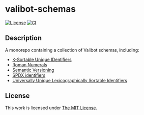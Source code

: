 # valibot-schemas

[![License](https://img.shields.io/github/license/idleberg/valibot-schemas?color=blue&style=for-the-badge)](https://github.com/idleberg/valibot-schemas/blob/main/LICENSE)
[![CI](https://img.shields.io/github/actions/workflow/status/idleberg/valibot-schemas/node.yml?style=for-the-badge)](https://github.com/idleberg/valibot-schemas/actions/workflows/node.yml)

## Description

A monorepo containing a collection of Valibot schemas, including:

- [K-Sortable Unique IDentifiers](https://github.com/idleberg/valibot-schemas/tree/main/packages/ksuid)
- [Roman Numerals](https://github.com/idleberg/valibot-schemas/tree/main/packages/roman-numerals)
- [Semantic Versioning](https://github.com/idleberg/valibot-schemas/tree/main/packages/semver)
- [SPDX identifiers](https://github.com/idleberg/valibot-schemas/tree/main/packages/spdx)
- [Universally Unique Lexicographically Sortable Identifiers](https://github.com/idleberg/valibot-schemas/tree/main/packages/ulid)

## License

This work is licensed under [The MIT License](LICENSE).
